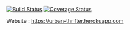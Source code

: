 [![Build Status](https://travis-ci.com/github/gcivil-nyu-org/urban-thrifter.svg?branch=develop&service=github)](https://travis-ci.com/github/gcivil-nyu-org/urban-thrifter) [![Coverage Status](https://coveralls.io/github/gcivil-nyu-org/urban-thrifter/badge.svg?branch=develop&service=github)](https://coveralls.io/github/gcivil-nyu-org/urban-thrifter?branch=develop&service=github)

Website : https://urban-thrifter.herokuapp.com
